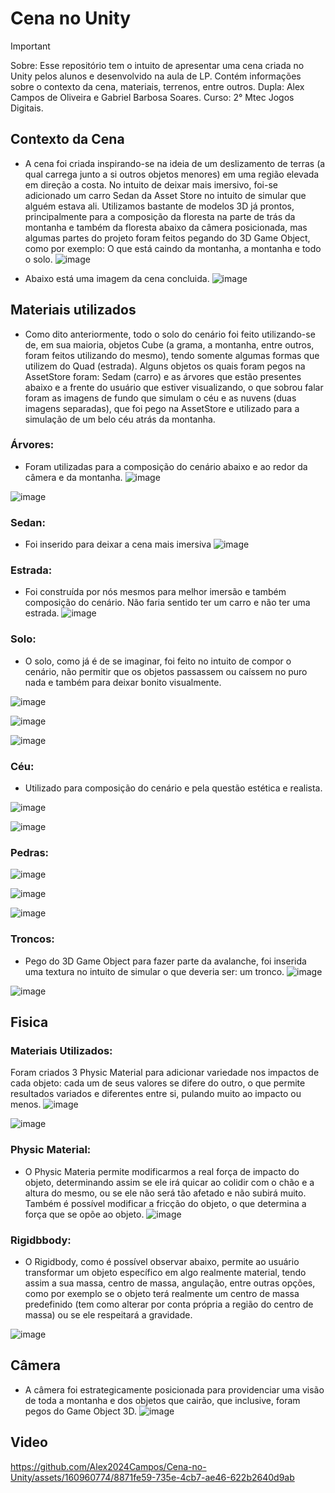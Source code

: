 # Cena no Unity
 >[!Important]
 > Sobre: Esse repositório tem o intuito de apresentar uma cena criada no Unity pelos alunos e desenvolvido na aula de LP. Contém informações sobre o contexto da cena, materiais, terrenos, entre outros.
 > Dupla: Alex Campos de Oliveira e Gabriel Barbosa Soares.
 > Curso: 2° Mtec Jogos Digitais.

## Contexto da Cena
 * A cena foi criada inspirando-se na ideia de um deslizamento de terras (a qual carrega junto a si outros objetos menores) em uma região elevada em direção a costa. No intuito de deixar mais imersivo, foi-se adicionado um carro Sedan da Asset Store no intuito de simular que alguém estava ali. Utilizamos bastante de modelos 3D já prontos, principalmente para a composição da floresta na parte de trás da montanha e também da floresta abaixo da câmera posicionada, mas algumas partes do projeto foram feitos pegando do 3D Game Object, como por exemplo: O que está caindo da montanha, a montanha e todo o solo.
 ![image](https://github.com/Alex2024Campos/Cena-no-Unity/assets/160960774/b643b91b-97dd-421c-9d3e-6136b3fbfeca)
 
* Abaixo está uma imagem da cena concluida.
![image](https://github.com/Alex2024Campos/Cena-no-Unity/assets/160960774/e346f499-088c-4692-8a62-f5faebb447f9)


## Materiais utilizados
* Como dito anteriormente, todo o solo do cenário foi feito utilizando-se de, em sua maioria, objetos Cube (a grama, a montanha, entre outros, foram feitos utilizando do mesmo), tendo somente algumas formas que utilizem do Quad (estrada). Alguns objetos os quais foram pegos na AssetStore foram: Sedam (carro) e as árvores que estão presentes abaixo e a frente do usuário que estiver visualizando, o que sobrou falar foram as imagens de fundo que simulam o céu e as nuvens (duas imagens separadas), que foi pego na AssetStore e utilizado para a simulação de um belo céu atrás da montanha.

### Árvores:
* Foram utilizadas para a composição do cenário abaixo e ao redor da câmera e da montanha.
![image](https://github.com/Alex2024Campos/Cena-no-Unity/assets/160960774/36bfbd26-d696-490e-8e67-fa53dedb8343)

![image](https://github.com/Alex2024Campos/Cena-no-Unity/assets/160960774/8b3cf904-4387-4855-a847-d87ddc4e89d4)

### Sedan:
* Foi inserido para deixar a cena mais imersiva
![image](https://github.com/Alex2024Campos/Cena-no-Unity/assets/160960774/5ff43963-902b-4fff-b7c4-8184efb0dea7)


### Estrada: 
* Foi construída por nós mesmos para melhor imersão e também composição do cenário. Não faria sentido ter um carro e não ter uma estrada.
 ![image](https://github.com/Alex2024Campos/Cena-no-Unity/assets/160960774/b1442d63-fd81-4503-bfe0-86f359c57e16)

### Solo:
* O solo, como já é de se imaginar, foi feito no intuito de compor o cenário, não permitir que os objetos passassem ou caíssem no puro nada e também para deixar bonito visualmente.

![image](https://github.com/Alex2024Campos/Cena-no-Unity/assets/160960774/763b1f05-2797-4aaa-999f-469e1c1ebe90)

![image](https://github.com/Alex2024Campos/Cena-no-Unity/assets/160960774/49d8aeb5-04ba-400e-b599-7f2a454b9f91)

![image](https://github.com/Alex2024Campos/Cena-no-Unity/assets/160960774/ec987770-e061-495c-82ac-d3deae083532)



### Céu:
* Utilizado para composição do cenário e pela questão estética e realista.

![image](https://github.com/Alex2024Campos/Cena-no-Unity/assets/160960774/98edb36f-0276-4d8e-9595-3343fd4c3efc)

![image](https://github.com/Alex2024Campos/Cena-no-Unity/assets/160960774/9c9ac96b-61e8-4138-b182-d8122e2ba6ad)


### Pedras: 
![image](https://github.com/Alex2024Campos/Cena-no-Unity/assets/160960774/2dcf2d59-3e16-4157-a7be-208dbc95818d)

![image](https://github.com/Alex2024Campos/Cena-no-Unity/assets/160960774/7409428b-1ee0-4834-9da7-40c4706116dc)

![image](https://github.com/Alex2024Campos/Cena-no-Unity/assets/160960774/4def9a3f-6e68-4f1d-8784-0a607419b2b9)


### Troncos:
* Pego do 3D Game Object para fazer parte da avalanche, foi inserida uma textura no intuito de simular o que deveria ser: um tronco.
![image](https://github.com/Alex2024Campos/Cena-no-Unity/assets/160960774/ce3de838-8a27-44d7-a0ba-aa43faa1c842)

![image](https://github.com/Alex2024Campos/Cena-no-Unity/assets/160960774/021d1544-7a4c-4734-87c2-8f42a089cfe9)




## Fisica

### Materiais Utilizados:
 Foram criados 3 Physic Material para adicionar variedade nos impactos de cada objeto: cada um de seus valores se difere do outro, o que permite resultados variados e diferentes entre si, pulando muito ao impacto ou menos.
![image](https://github.com/Alex2024Campos/Cena-no-Unity/assets/160960774/78d2c55a-11d3-4652-a0fd-f6e92392c977)

![image](https://github.com/Alex2024Campos/Cena-no-Unity/assets/160960774/d9b6bc9e-ce17-43e8-a01e-e07e39fe288b)


 ### Physic Material:
* O Physic Materia permite modificarmos a real força de impacto do objeto, determinando assim se ele irá quicar ao colidir com o chão e a altura do mesmo, ou se ele não será tão afetado e não subirá muito. Também é possível modificar a fricção do objeto, o que determina a força que se opõe ao objeto.
![image](https://github.com/Alex2024Campos/Cena-no-Unity/assets/160960774/18904bb6-e721-4bd6-9fcd-fc1fc8c03ebb)


 ### Rigidbbody:
 * O Rigidbody, como é possível observar abaixo, permite ao usuário transformar um objeto específico em algo realmente material, tendo assim a sua massa, centro de massa, angulação, entre outras opções, como por exemplo se o objeto terá realmente um centro de massa predefinido (tem como alterar por conta própria a região do centro de massa) ou se ele respeitará a gravidade.

![image](https://github.com/Alex2024Campos/Cena-no-Unity/assets/160960774/63e28b39-f2ad-46d5-a2a4-e015403a873f)


## Câmera
 * A câmera foi estrategicamente posicionada para providenciar uma visão de toda a montanha e dos objetos que cairão, que inclusive, foram pegos do Game Object 3D.
![image](https://github.com/Alex2024Campos/Cena-no-Unity/assets/160960774/353abd81-1d3e-4907-81d9-5709293a875d)


## Video
https://github.com/Alex2024Campos/Cena-no-Unity/assets/160960774/8871fe59-735e-4cb7-ae46-622b2640d9ab
